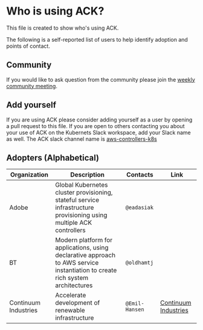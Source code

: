 # Who is using ACK?
This file is created to show who's using ACK.

The following is a self-reported list of users to help identify adoption and points of contact.

## Community
If you would like to ask question from the community please join the [weekly community meeting](./README.md/#community-meeting).

## Add yourself
If you are using ACK please consider adding yourself as a user by opening a pull request to this file.
If you are open to others contacting you about your use of ACK on the Kubernets Slack workspace, add your Slack name as well. The ACK slack channel name is  [aws-controllers-k8s](https://kubernetes.slack.com/archives/C0402D8JJS1)

## Adopters (Alphabetical)

| Organization | Description | Contacts | Link |
| --- | --- | --- | --- |
| Adobe | Global Kubernetes cluster provisioning, stateful service infrastructure provisioning using multiple ACK controllers | `@eadasiak` |  |
| BT | Modern platform for applications, using declarative approach to AWS service instantiation to create rich system architectures | `@oldhamtj` | |
| Continuum Industries | ‪Accelerate development of renewable infrastructure | `@Emil-Hansen` | [Continuum Industries](https://continuum.industries) |
